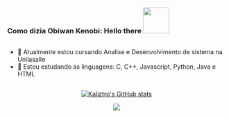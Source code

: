 <h1 align="center">
  

 
 ### Como dizia Obiwan Kenobi: Hello there <img src="https://media3.giphy.com/media/v1.Y2lkPTc5MGI3NjExNTFlMjJmZWNmOWMxM2ZjM2RhMTcxOWQ1ZTQxNjAwY2UyODcyZjY1NyZlcD12MV9pbnRlcm5hbF9naWZzX2dpZklkJmN0PXM/sVFimSaeVvuThId1DM/giphy.gif" width=60>
  
</h1>

##

- 🌱 Atualmente estou cursando Analise e Desenvolvimento de sistema na Unilasalle
- 📖 Estou estudando as linguagens: C, C++, Javascript, Python, Java e HTML 

##

<div align="center">
  
 [![Kaliztro's GitHub stats](https://github-readme-stats.vercel.app/api?username=kaliztro&count_private=true&show_icons=true&theme=dark&icon_color=00d7ff&title_color=3498db&text_color=ffffff&border_color=3498db&locale=pt-br)](https://github.com/anuraghazra/github-readme-stats)

  
 <link rel="stylesheet" href="https://cdn.jsdelivr.net/gh/devicons/devicon@v2.15.1/devicon.min.css">
          
  
 <a href="https://discord.gg/WqmX4gXKkX" target="_blank"><img src="https://img.shields.io/badge/Discord-7289DA?style=for-the-badge&logo=discord&logoColor=white" target="_blank"></a> 
 
<!-- ![Snake animation](https://github.com/kaliztro/kaliztro/blob/output/github-contribution-grid-snake.svg) -->  <!-- mudar a cor da cobrinha -->
  
</div>


 
 
<!--
**kaliztro/kaliztro** is a ✨ _special_ ✨ repository because its `README.md` (this file) appears on your GitHub profile.

Here are some ideas to get you started:

- 🔭 I’m currently working on ...
- 🌱 I’m currently learning ...
- 👯 I’m looking to collaborate on ...
- 🤔 I’m looking for help with ...
- 💬 Ask me about ...
- 📫 How to reach me: ...
- 😄 Pronouns: ...
- ⚡ Fun fact: ...
-->
